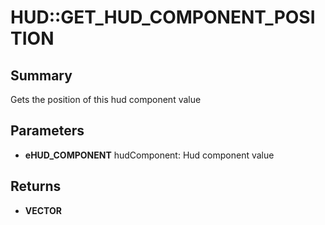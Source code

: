 # HUD::GET_HUD_COMPONENT_POSITION

## Summary
Gets the position of this hud component value

## Parameters
* **eHUD_COMPONENT** hudComponent: Hud component value

## Returns
* **VECTOR**